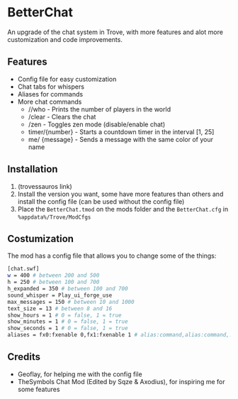 # BetterChat
An upgrade of the chat system in Trove, with more features and alot more customization and code improvements.

## Features
- Config file for easy customization
- Chat tabs for whispers
- Aliases for commands
- More chat commands
  - //who - Prints the number of players in the world
  - /clear - Clears the chat
  - /zen - Toggles zen mode (disable/enable chat)
  - timer/{number} - Starts a countdown timer in the interval [1, 25]
  - me/ {message} - Sends a message with the same color of your name

## Installation
1. (trovessauros link)
2. Install the version you want, some have more features than others and install the config file (can be used without the config file)
3. Place the `BetterChat.tmod` on the mods folder and the `BetterChat.cfg` in `%appdata%/Trove/ModCfgs`

## Costumization
The mod has a config file that allows you to change some of the things:
```bash
[chat.swf]
w = 400 # between 200 and 500
h = 250 # between 100 and 700
h_expanded = 350 # between 100 and 700
sound_whisper = Play_ui_forge_use
max_messages = 150 # between 10 and 1000
text_size = 13 # between 8 and 16
show_hours = 1 # 0 = false, 1 = true
show_minutes = 1 # 0 = false, 1 = true
show_seconds = 1 # 0 = false, 1 = true
aliases = fx0:fxenable 0,fx1:fxenable 1 # alias:command,alias:command,...
```

## Credits
- Geoflay, for helping me with the config file
- TheSymbols Chat Mod (Edited by Sqze & Axodius), for inspiring me for some features